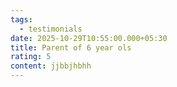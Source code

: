 ```yaml
---
tags:
  - testimonials
date: 2025-10-29T10:55:00.000+05:30
title: Parent of 6 year ols
rating: 5
content: jjbbjhbhh
---
```

